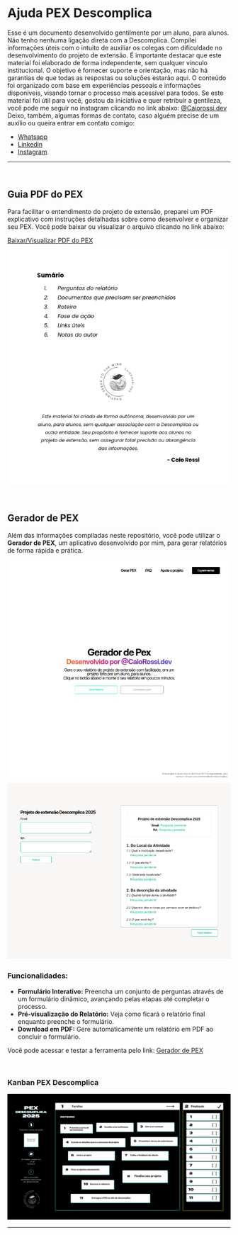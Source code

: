 <h1>Ajuda PEX Descomplica</h1>

<p>Esse é um documento desenvolvido gentilmente por um aluno, para alunos. Não tenho nenhuma ligação direta com a Descomplica. Compilei informações úteis com o intuito de auxiliar os colegas com dificuldade no desenvolvimento do projeto de extensão.
É importante destacar que este material foi elaborado de forma independente, sem qualquer vínculo institucional. O objetivo é fornecer suporte e orientação, mas não há garantias de que todas as respostas ou soluções estarão aqui.
O conteúdo foi organizado com base em experiências pessoais e informações disponíveis, visando tornar o processo mais acessível para todos.
Se este material foi útil para você, gostou da iniciativa e quer retribuir a gentileza, você pode me seguir no instagram clicando no link abaixo:
<a href="https://www.instagram.com/Caiorossi.dev" target="_blank">@Caiorossi.dev</a>
<br>
Deixo, também, algumas formas de contato, caso alguém precise de um auxílio ou queira entrar em contato comigo: 
<ul>
  <li><a href="https://wa.me/5553984158694" target="_blank">Whatsapp</a></li>
  <li><a href="https://www.linkedin.com/in/caio-rossi-dev/" target="_blank">Linkedin</a></li>
  <li><a href="https://www.instagram.com/caiorossi.dev" target="_blank">Instagram</a></li>
</ul>
</p>

<hr>
<br>
<h2>Guia PDF do PEX</h2>
<p>Para facilitar o entendimento do projeto de extensão, preparei um PDF explicativo com instruções detalhadas sobre como desenvolver e organizar seu PEX. Você pode baixar ou visualizar o arquivo clicando no link abaixo:</p>
<p><a href="https://github.com/Caiorossi00/Ajuda-PEX-Descomplica/blob/main/Aux%C3%ADlio%20PEX%20Descomplica%20-%20%40CaioRossi.dev%20.pdf" target="_blank">Baixar/Visualizar PDF do PEX</a></p>
<p align="center">
  <img src="https://github.com/Caiorossi00/Ajuda-PEX-Descomplica/blob/main/PexPDF.png?raw=true" alt="Capa do PDF"/>
</p>
<br>

<h2>Gerador de PEX</h2>
<p>Além das informações compiladas neste repositório, você pode utilizar o <strong>Gerador de PEX</strong>, um aplicativo desenvolvido por mim, para gerar relatórios de forma rápida e prática.</p>
<img src="https://github.com/Caiorossi00/Ajuda-PEX-Descomplica/blob/main/GeradorDePex.png?raw=true" alt="Gerador de pex hero"/>
<img src="https://github.com/Caiorossi00/Ajuda-PEX-Descomplica/blob/main/GeradorDePex1.png?raw=true" alt="Display do relatório"/>
<h3>Funcionalidades:</h3>
<ul>
  <li><strong>Formulário Interativo:</strong> Preencha um conjunto de perguntas através de um formulário dinâmico, avançando pelas etapas até completar o processo.</li>
  <li><strong>Pré-visualização do Relatório:</strong> Veja como ficará o relatório final enquanto preenche o formulário.</li>
  <li><strong>Download em PDF:</strong> Gere automaticamente um relatório em PDF ao concluir o formulário.</li>
</ul>
<p>Você pode acessar e testar a ferramenta pelo link: 
<a href="https://geradordepex.vercel.app" target="_blank">Gerador de PEX</a></p>
<br>

<h3>Kanban PEX Descomplica</h3>
<img src="https://github.com/Caiorossi00/Ajuda-PEX-Descomplica/blob/main/Kanban%20PEX%20Descomplica%20-%20@CaioRossi.dev.png?raw=true" alt="Kanban PEX Descomplica"/>
<hr>
